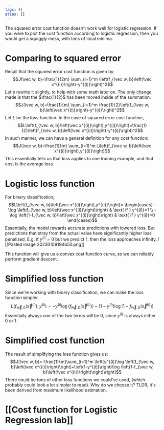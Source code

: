 ```yaml
---
tags: []
alias: []
---
```

The squared error cost function doesn't work well for logistic regression. If you were to plot the cost function according to logistic regression, then you would get a squiggly mess, with tons of local minima. 

# Comparing to squared error
Recall that the squared error cost function is given by:
$$J(\vec w, b)=\frac{1}{2m} \sum_{i=1}^m \left(f_{\vec w, b}\left(\vec x^{(i)}\right)-y^{(i)}\right)^2$$
Let's rewrite it slightly, to help with some math later on. The only change made is that the $\frac{1}{2}$ has been moved inside of the summation.
$$J(\vec w, b)=\frac{1}{m} \sum_{i=1}^m \frac{1}{2}\left(f_{\vec w, b}\left(\vec x^{(i)}\right)-y^{(i)}\right)^2$$
Let $L$ be the loss function. In the case of squared error cost function,
$$L\left(f_{\vec w, b}\left(\vec x^{(i)}\right),y^{(i)}\right)=\frac{1}{2}\left(f_{\vec w, b}\left(\vec x^{(i)}\right)-y^{(i)}\right)^2$$
In such manner, we can have a general definition for any cost function:
$$J(\vec w, b)=\frac{1}{m} \sum_{i=1}^m L\left(f_{\vec w, b}\left(\vec x^{(i)}\right),y^{(i)}\right)$$
This essentially tells us that loss applies to one training example, and that cost is the average loss. 
# Logistic loss function
For binary classification,
$$L\left(f_{\vec w, b}\left(\vec x^{(i)}\right),y^{(i)}\right)=
\begin{cases}
-\log \left(f_{\vec w, b}\left(\vec x^{(i)}\right)\right) & \text{ if } y^{(i)}=1 \\
-\log \left(1-f_{\vec w, b}\left(\vec x^{(i)}\right)\right) & \text{ if } y^{(i)}=0
\end{cases}$$
Essentially, the model rewards accurate predictions with lowered loss. But predictions that stray from the actual value have significantly higher loss penalized.
E.g. if $y^{(i)}=0$ but we predict 1, then the loss approaches infinity.
![[Pasted image 20230109194650.png]]

This function will give us a convex cost function curve, so we can reliably perform gradient descent. 

# Simplified loss function
Since we're working with binary classification, we can make the loss function simpler.
$$L\left(f_{\vec w, b}\left(\vec x^{(i)}\right),y^{(i)}\right)=
-y^{(i)}\log \left(f_{\vec w, b}\left(\vec x^{(i)}\right)\right)-\left(1-y^{(i)}\right)\log \left(1-f_{\vec w, b}\left(\vec x^{(i)}\right)\right)
$$
Essentially always one of the two terms will be 0, since $y^{(i)}$ is always either 0 or 1. 

# Simplified cost function
The result of simplifying the loss function gives us:
$$J(\vec w, b)=-\frac{1}{m}\sum_{i=1}^m \left[y^{(i)}\log \left(f_{\vec w, b}\left(\vec x^{(i)}\right)\right)+\left(1-y^{(i)}\right)\log \left(1-f_{\vec w, b}\left(\vec x^{(i)}\right)\right)\right]$$
There could be tons of other loss functions we could've used, (which probably could look a lot simpler to read). Why do we choose it? TLDR, it's been derived from maximum likelihood estimation. 

# [[Cost function for Logistic Regression lab]]